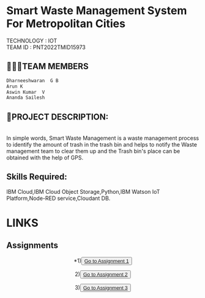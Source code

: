 

# Smart Waste Management System For Metropolitan Cities
TECHNOLOGY : IOT <br>
TEAM ID : PNT2022TMID15973

## 👨‍👩‍👦TEAM MEMBERS
```html
Dharneeshwaran  G B   
Arun K
Aswin Kumar  V
Ananda Sailesh
```

## 📒PROJECT DESCRIPTION:
<br>In simple words, Smart Waste Management is a waste management process to identify the amount of trash in the trash bin and helps to notify the Waste management team to clear them up and the Trash bin's place can be obtained with the help of GPS.  <br>


## Skills Required:
IBM Cloud,IBM Cloud Object Storage,Python,IBM Watson IoT Platform,Node-RED service,Cloudant DB.

# **LINKS**
## Assignments
<div align="center">

   *1)<button>
   <a href="https://github.com/IBM-EPBL/IBM-Project-30472-1660147127/tree/main/Assessments/Team_Member_1/Arun%20K_Assignment%201"> Go to Assignment 1 </a>
</button>

   2)<button>
   <a href="https://github.com/IBM-EPBL/IBM-Project-30472-1660147127/tree/main/Assessments/Team_Member_1/Arun%20K_Assignment%202"> Go to Assignment 2 </a>
 </button>

   3)<button>
   <a href="https://github.com/IBM-EPBL/IBM-Project-30472-1660147127/tree/main/Assessments/Team_Member_1/Arun%20K_Assignment%203"> Go to Assignment 3 </a>
 </button>
   </div>

